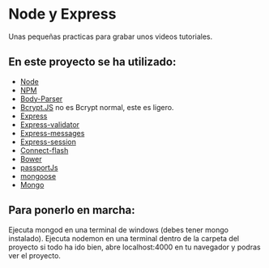# Node y Express

Unas pequeñas practicas para grabar unos videos tutoriales.

## En este proyecto se ha utilizado:

- [Node](https://nodejs.org/es/)
- [NPM](https://www.npmjs.com/)
- [Body-Parser](https://github.com/expressjs/body-parser)
- [Bcrypt.JS](https://www.npmjs.com/package/bcryptjs) no es Bcrypt normal, este es ligero.
- [Express](http://expressjs.com/es/)
- [Express-validator](https://github.com/ctavan/express-validator)
- [Express-messages](https://github.com/expressjs/express-messages)
- [Express-session](https://github.com/expressjs/session)
- [Connect-flash](https://github.com/jaredhanson/connect-flash)
- [Bower](https://bower.io/)
- [passportJs](http://passportjs.org)
- [mongoose](http://mongoosejs.com/)
- [Mongo](https://www.mongodb.com/es)

## Para ponerlo en marcha:

Ejecuta mongod en una terminal de windows (debes tener mongo instalado).
Ejecuta nodemon en una terminal dentro de la carpeta del proyecto si todo ha ido bien,
abre localhost:4000 en tu navegador y podras ver el proyecto.

